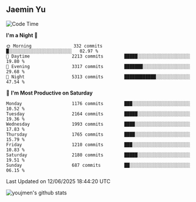 ## Jaemin Yu

<!--START_SECTION:waka-->
![Code Time](http://img.shields.io/badge/Code%20Time-11%20mins-blue)

**I'm a Night 🦉** 

```text
🌞 Morning                332 commits         █░░░░░░░░░░░░░░░░░░░░░░░░   02.97 % 
🌆 Daytime                2213 commits        █████░░░░░░░░░░░░░░░░░░░░   19.80 % 
🌃 Evening                3317 commits        ███████░░░░░░░░░░░░░░░░░░   29.68 % 
🌙 Night                  5313 commits        ████████████░░░░░░░░░░░░░   47.54 % 
```
📅 **I'm Most Productive on Saturday** 

```text
Monday                   1176 commits        ███░░░░░░░░░░░░░░░░░░░░░░   10.52 % 
Tuesday                  2164 commits        █████░░░░░░░░░░░░░░░░░░░░   19.36 % 
Wednesday                1993 commits        ████░░░░░░░░░░░░░░░░░░░░░   17.83 % 
Thursday                 1765 commits        ████░░░░░░░░░░░░░░░░░░░░░   15.79 % 
Friday                   1210 commits        ███░░░░░░░░░░░░░░░░░░░░░░   10.83 % 
Saturday                 2180 commits        █████░░░░░░░░░░░░░░░░░░░░   19.51 % 
Sunday                   687 commits         ██░░░░░░░░░░░░░░░░░░░░░░░   06.15 % 
```



 Last Updated on 12/06/2025 18:44:20 UTC
<!--END_SECTION:waka-->

![youjmen's github stats](https://github-readme-stats.vercel.app/api?username=youjmen&show_icons=true)
